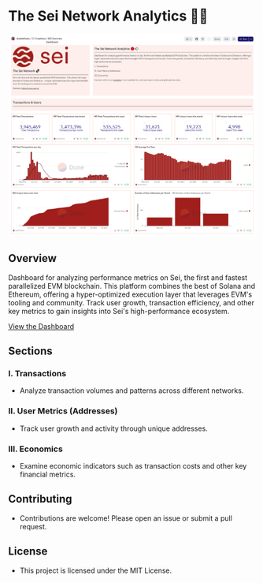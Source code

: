 # The Sei Network Analytics 🔴💨 

![Superchain Analytics](SEI_Overview_Dashboard.png)

## Overview
Dashboard for analyzing performance metrics on Sei, the first and fastest parallelized EVM blockchain. This platform combines the best of Solana and Ethereum, offering a hyper-optimized execution layer that leverages EVM's tooling and community. Track user growth, transaction efficiency, and other key metrics to gain insights into Sei's high-performance ecosystem.


[View the Dashboard](https://dune.com/abdelhaks/sei-overview-dashboard)

## Sections

### I. Transactions
- Analyze transaction volumes and patterns across different networks.

### II. User Metrics (Addresses)
- Track user growth and activity through unique addresses.

### III. Economics
- Examine economic indicators such as transaction costs and other key financial metrics.

## Contributing
- Contributions are welcome! Please open an issue or submit a pull request.

## License
- This project is licensed under the MIT License.
